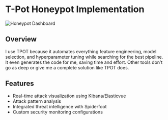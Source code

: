 # T-Pot Honeypot Implementation
![Honeypot Dashboard](https://github.com/user-attachments/assets/10ef677b-ce96-41d9-9c44-1c9112f382d9)
## Overview
I use TPOT because it automates everything feature engineering, model selection, and hyperparameter tuning while searching for the best pipeline. It even generates the code for me, saving time and effort. Other tools don’t go as deep or give me a complete solution like TPOT does.

## Features
- Real-time attack visualization using Kibana/Elasticvue
- Attack pattern analysis
- Integrated threat intelligence with Spiderfoot
- Custom security monitoring configurations
